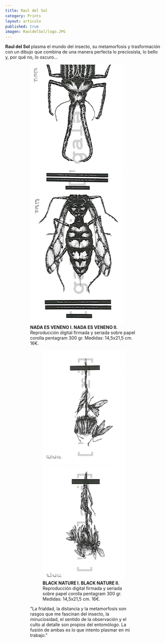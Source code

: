 ```yaml
---
title: Raul del Sol
category: Prints
layout: articulo
published: true
imagen: RauldelSol/logo.JPG
---
```


**Raul del Sol** plasma el mundo del insecto, su metamorfosis y trasformación con un dibujo que combina de una manera perfecta lo preciosista, lo bello y, por qué no, lo oscuro…

<figure class="half">
<figure>
	<a href="/images/RauldelSol/NADA ES VENENO I.jpg"><img src="/images/RauldelSol/NADA ES VENENO I.jpg" alt="Print Raul del Sol"></a>
	<a href="/images/RauldelSol/NADA ES VENENO II.jpg"><img src="/images/RauldelSol/NADA ES VENENO II.jpg" alt="Print Raul del Sol"></a>
<figcaption><b>NADA ES VENENO I. NADA ES VENENO II.</b>
Reproducción digital firmada y seriada sobre papel corolla pentagram 300 gr. Medidas: 14,5x21,5 cm. 16€.</figcaption>
</figure>

<figure class="half">
<figure>
	<a href="/images/RauldelSol/black Nature I.jpg"><img src="/images/RauldelSol/black Nature I.jpg" alt="Print Raul del Sol"></a>
	<a href="/images/RauldelSol/black Nature II.jpg"><img src="/images/RauldelSol/black Nature II.jpg" alt="Print Raul del Sol"></a>
<figcaption><b>BLACK NATURE I. BLACK NATURE II.</b>
Reproducción digital firmada y seriada sobre papel corolla pentagram 300 gr. Medidas: 14,5x21,5 cm. 16€.</figcaption>
</figure>


"La frialdad, la distancia y la metamorfosis son rasgos que me fascinan  del insecto, la minuciosidad, el sentido de la observación y el culto al detalle son propios del entomólogo. La fusión de ambas es lo que intento plasmar en mi trabajo."

